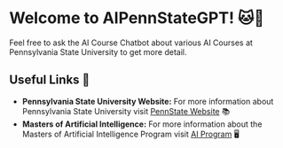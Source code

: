 # Welcome to AIPennStateGPT! 🐱🤖

Feel free to ask the AI Course Chatbot about various AI Courses at Pennsylvania State University to get more detail. 

## Useful Links 🔗

- **Pennsylvania State University Website:** For more information about Pennsylvania State University visit [PennState Website](https://www.worldcampus.psu.edu/?cid=CPC39865&gad_source=1&gclid=Cj0KCQiA67CrBhC1ARIsACKAa8SFIVdW7aBfUYI5E97CZZE3PDeS7wykxJetnD1sURHWcaCYOVTTWP4aAv7gEALw_wcB) 📚
- **Masters of Artificial Intelligence:**  For more information about the Masters of Artificial Intelligence Program visit [AI Program](https://www.worldcampus.psu.edu/penn-state-online-artificial-intelligence-program?cid=CPC49754&gad_source=1&gclid=Cj0KCQiAsburBhCIARIsAExmsu4CK7rzEWM6-19VO-Ns9Adpk5Y87ZE8XZJ7tkhmGcmfoRsKVUt9ct8aAkNZEALw_wcB) 🖥️


